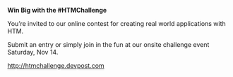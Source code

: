 **Win Big with the #HTMChallenge**

You’re invited to our online contest for creating real world applications
with HTM.

Submit an entry or simply join in the fun at our onsite challenge event
Saturday, Nov 14.

<a href="http://htmchallenge.devpost.com">http://htmchallenge.devpost.com</a>

